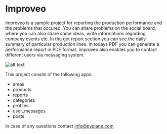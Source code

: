 # Improveo

Improveo is a sample project for reporting the production performance and the problems that occured. 
You can share problems on the social board, where you can also share some ideas, write informations regarding company events etc.
In the get report section you can see the daily summary of particular production lines. In todays PDF you can generate a performance report in PDF format.
Improveo also enables you to contact different users via messaging system.

![alt text](https://pyplane.com/media/improveo.png)

This project consits of the following apps:
* areas
* products
* reports
* categories
* profiles
* user_messages
* posts

In case of any questions contact info@pyplane.com